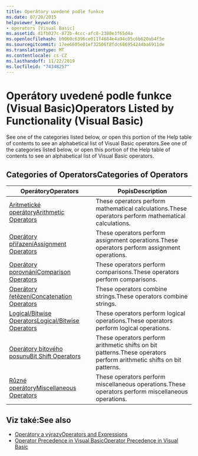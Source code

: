 ```yaml
---
title: Operátory uvedené podle funkce
ms.date: 07/20/2015
helpviewer_keywords:
- operators [Visual Basic]
ms.assetid: d1fb027c-872b-4ccc-afc8-2380e3f65d4a
ms.openlocfilehash: b9060c6396ce011f4684e4a94c05c6b620ab4f5e
ms.sourcegitcommit: 17ee6605e01ef32506f8fdc686954244ba6911de
ms.translationtype: MT
ms.contentlocale: cs-CZ
ms.lasthandoff: 11/22/2019
ms.locfileid: "74348257"
---
```

# <a name="operators-listed-by-functionality-visual-basic"></a><span data-ttu-id="e4c68-102">Operátory uvedené podle funkce (Visual Basic)</span><span class="sxs-lookup"><span data-stu-id="e4c68-102">Operators Listed by Functionality (Visual Basic)</span></span>
<span data-ttu-id="e4c68-103">See one of the categories listed below, or open this portion of the Help table of contents to see an alphabetical list of Visual Basic operators.</span><span class="sxs-lookup"><span data-stu-id="e4c68-103">See one of the categories listed below, or open this portion of the Help table of contents to see an alphabetical list of Visual Basic operators.</span></span>  
  
## <a name="categories-of-operators"></a><span data-ttu-id="e4c68-104">Categories of Operators</span><span class="sxs-lookup"><span data-stu-id="e4c68-104">Categories of Operators</span></span>  
  
|<span data-ttu-id="e4c68-105">Operátory</span><span class="sxs-lookup"><span data-stu-id="e4c68-105">Operators</span></span>|<span data-ttu-id="e4c68-106">Popis</span><span class="sxs-lookup"><span data-stu-id="e4c68-106">Description</span></span>|  
|---------------|-----------------|  
|[<span data-ttu-id="e4c68-107">Aritmetické operátory</span><span class="sxs-lookup"><span data-stu-id="e4c68-107">Arithmetic Operators</span></span>](../../../visual-basic/language-reference/operators/arithmetic-operators.md)|<span data-ttu-id="e4c68-108">These operators perform mathematical calculations.</span><span class="sxs-lookup"><span data-stu-id="e4c68-108">These operators perform mathematical calculations.</span></span>|  
|[<span data-ttu-id="e4c68-109">Operátory přiřazení</span><span class="sxs-lookup"><span data-stu-id="e4c68-109">Assignment Operators</span></span>](../../../visual-basic/language-reference/operators/assignment-operators.md)|<span data-ttu-id="e4c68-110">These operators perform assignment operations.</span><span class="sxs-lookup"><span data-stu-id="e4c68-110">These operators perform assignment operations.</span></span>|  
|[<span data-ttu-id="e4c68-111">Operátory porovnání</span><span class="sxs-lookup"><span data-stu-id="e4c68-111">Comparison Operators</span></span>](../../../visual-basic/language-reference/operators/comparison-operators.md)|<span data-ttu-id="e4c68-112">These operators perform comparisons.</span><span class="sxs-lookup"><span data-stu-id="e4c68-112">These operators perform comparisons.</span></span>|  
|[<span data-ttu-id="e4c68-113">Operátory řetězení</span><span class="sxs-lookup"><span data-stu-id="e4c68-113">Concatenation Operators</span></span>](../../../visual-basic/language-reference/operators/concatenation-operators.md)|<span data-ttu-id="e4c68-114">These operators combine strings.</span><span class="sxs-lookup"><span data-stu-id="e4c68-114">These operators combine strings.</span></span>|  
|[<span data-ttu-id="e4c68-115">Logical/Bitwise Operators</span><span class="sxs-lookup"><span data-stu-id="e4c68-115">Logical/Bitwise Operators</span></span>](../../../visual-basic/language-reference/operators/logical-bitwise-operators.md)|<span data-ttu-id="e4c68-116">These operators perform logical operations.</span><span class="sxs-lookup"><span data-stu-id="e4c68-116">These operators perform logical operations.</span></span>|  
|[<span data-ttu-id="e4c68-117">Operátory bitového posunu</span><span class="sxs-lookup"><span data-stu-id="e4c68-117">Bit Shift Operators</span></span>](../../../visual-basic/language-reference/operators/bit-shift-operators.md)|<span data-ttu-id="e4c68-118">These operators perform arithmetic shifts on bit patterns.</span><span class="sxs-lookup"><span data-stu-id="e4c68-118">These operators perform arithmetic shifts on bit patterns.</span></span>|  
|[<span data-ttu-id="e4c68-119">Různé operátory</span><span class="sxs-lookup"><span data-stu-id="e4c68-119">Miscellaneous Operators</span></span>](../../../visual-basic/language-reference/operators/miscellaneous-operators.md)|<span data-ttu-id="e4c68-120">These operators perform miscellaneous operations.</span><span class="sxs-lookup"><span data-stu-id="e4c68-120">These operators perform miscellaneous operations.</span></span>|  
  
## <a name="see-also"></a><span data-ttu-id="e4c68-121">Viz také:</span><span class="sxs-lookup"><span data-stu-id="e4c68-121">See also</span></span>

- [<span data-ttu-id="e4c68-122">Operátory a výrazy</span><span class="sxs-lookup"><span data-stu-id="e4c68-122">Operators and Expressions</span></span>](../../../visual-basic/programming-guide/language-features/operators-and-expressions/index.md)
- [<span data-ttu-id="e4c68-123">Operator Precedence in Visual Basic</span><span class="sxs-lookup"><span data-stu-id="e4c68-123">Operator Precedence in Visual Basic</span></span>](../../../visual-basic/language-reference/operators/operator-precedence.md)
